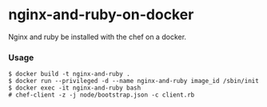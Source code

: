 # nginx-and-ruby-on-docker
Nginx and ruby be installed with the chef on a docker.

### Usage
```
$ docker build -t nginx-and-ruby .
$ docker run --privileged -d --name nginx-and-ruby image_id /sbin/init
$ docker exec -it nginx-and-ruby bash
# chef-client -z -j node/bootstrap.json -c client.rb
```
